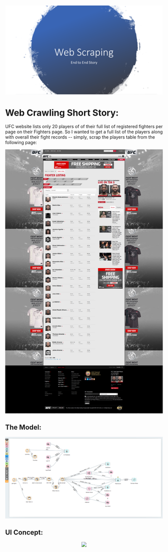 ![alt text](./WebCrawling/Slide1.PNG)
# Web Crawling Short Story:
UFC website lists only 20 players of of their full list of registered fighters per page on their Fighters page. So I wanted to get a full list of the players along with overall their fight records -- simply, scrap the players table from the following page:

![alt text](./AllUFC-WeightClassIndex.png)

## The Model:

![alt text](./Modeling/ML-Workflow.PNG)

## UI Concept:

<div style="text-align:center"><img src ="./UX/UFC_Predictor_Template.gif" /></div>

